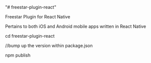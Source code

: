 "# freestar-plugin-react" 

Freestar Plugin for React Native

Pertains to both iOS and Android mobile apps written in React Native

cd freestar-plugin-react

//bump up the version within package.json

npm publish
